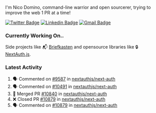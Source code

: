 
I'm Nico Domino, command-line warrior and open sourcerer, trying to improve the web 1 PR at a time!

[![Twitter Badge](https://img.shields.io/badge/-@ndom91-1ca0f1?style=flat-square&labelColor=1ca0f1&logo=twitter&logoColor=white&link=https://twitter.com/ndom91)](https://twitter.com/ndom91) [![Linkedin Badge](https://img.shields.io/badge/-ndom91-blue?style=flat-square&logo=Linkedin&logoColor=white&link=https://www.linkedin.com/in/ndom91/)](https://www.linkedin.com/in/ndom91/) [![Gmail Badge](https://img.shields.io/badge/-yo@ndo.dev-c14438?style=flat-square&logo=mail.ru&logoColor=white&link=mailto:yo@ndo.dev)](mailto:yo@ndo.dev)

### Currently Working On..

Side projects like 📬 [Briefkasten](https://briefkastenhq.com) and opensource libraries like 🔒 [NextAuth.js](https://github.com/nextauthjs/next-auth).

<!--START_SECTION_PROFILE_VIEWS:readme-info-->
<!--END_SECTION_PROFILE_VIEWS:readme-info-->

<!--START_SECTION_DAILY_COMMIT:readme-info-->
<!--END_SECTION_DAILY_COMMIT:readme-info-->

<!--START_SECTION_WEEKLY_COMMIT:readme-info-->
<!--END_SECTION_WEEKLY_COMMIT:readme-info-->

### Latest Activity

<!--START_SECTION:activity-->
1. 🗣 Commented on [#9587](https://github.com/nextauthjs/next-auth/pull/9587#issuecomment-2106375370) in [nextauthjs/next-auth](https://github.com/nextauthjs/next-auth)
2. 🗣 Commented on [#10491](https://github.com/nextauthjs/next-auth/pull/10491#issuecomment-2106372872) in [nextauthjs/next-auth](https://github.com/nextauthjs/next-auth)
3. 🎉 Merged PR [#10840](https://github.com/nextauthjs/next-auth/pull/10840) in [nextauthjs/next-auth](https://github.com/nextauthjs/next-auth)
4. ❌ Closed PR [#10879](https://github.com/nextauthjs/next-auth/pull/10879) in [nextauthjs/next-auth](https://github.com/nextauthjs/next-auth)
5. 🗣 Commented on [#10879](https://github.com/nextauthjs/next-auth/pull/10879#issuecomment-2106309102) in [nextauthjs/next-auth](https://github.com/nextauthjs/next-auth)
<!--END_SECTION:activity-->
